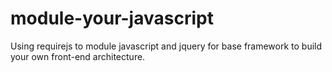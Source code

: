 module-your-javascript
======================

Using requirejs to module javascript and jquery for base framework to build your own front-end architecture. 
